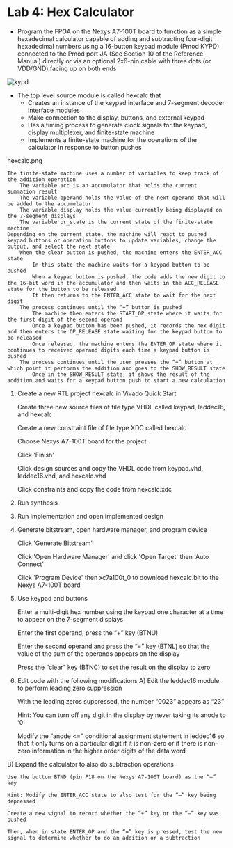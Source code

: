 # Lab 4: Hex Calculator

- Program the FPGA on the Nexys A7-100T board to function as a simple hexadecimal calculator capable of adding and subtracting four-digit hexadecimal numbers using a 16-button keypad module (Pmod KYPD) connected to the Pmod port JA (See Section 10 of the Reference Manual) directly or via an optional 2x6-pin cable with three dots (or VDD/GND) facing up on both ends
    
![kypd](https://github.com/joyson0914/DigitalSystemDesign/assets/98338109/bdf51263-6480-4041-9faf-8abee6ed7a8b)


- The top level source module is called hexcalc that
    - Creates an instance of the keypad interface and 7-segment decoder interface modules
    - Make connection to the display, buttons, and external keypad
    - Has a timing process to generate clock signals for the keypad, display multiplexer, and finite-state machine
    - Implements a finite-state machine for the operations of the calculator in response to button pushes

hexcalc.png

    The finite-state machine uses a number of variables to keep track of the addition operation
        The variable acc is an accumulator that holds the current summation result
        The variable operand holds the value of the next operand that will be added to the accumulator
        The variable display holds the value currently being displayed on the 7-segment displays
        The variable pr_state is the current state of the finite-state machine
    Depending on the current state, the machine will react to pushed keypad buttons or operation buttons to update variables, change the output, and select the next state
        When the clear button is pushed, the machine enters the ENTER_ACC state
            In this state the machine waits for a keypad button to be pushed
            When a keypad button is pushed, the code adds the new digit to the 16-bit word in the accumulator and then waits in the ACC_RELEASE state for the button to be released
            It then returns to the ENTER_ACC state to wait for the next digit
        The process continues until the “+” button is pushed
            The machine then enters the START_OP state where it waits for the first digit of the second operand
            Once a keypad button has been pushed, it records the hex digit and then enters the OP_RELEASE state waiting for the keypad button to be released
            Once released, the machine enters the ENTER_OP state where it continues to received operand digits each time a keypad button is pushed
        The process continues until the user presses the “=’ button at which point it performs the addition and goes to the SHOW_RESULT state
            Once in the SHOW_RESULT state, it shows the result of the addition and waits for a keypad button push to start a new calculation

1. Create a new RTL project hexcalc in Vivado Quick Start

    Create three new source files of file type VHDL called keypad, leddec16, and hexcalc

    Create a new constraint file of file type XDC called hexcalc

    Choose Nexys A7-100T board for the project

    Click 'Finish'

    Click design sources and copy the VHDL code from keypad.vhd, leddec16.vhd, and hexcalc.vhd

    Click constraints and copy the code from hexcalc.xdc

2. Run synthesis
3. Run implementation and open implemented design
4. Generate bitstream, open hardware manager, and program device

    Click 'Generate Bitstream'

    Click 'Open Hardware Manager' and click 'Open Target' then 'Auto Connect'

    Click 'Program Device' then xc7a100t_0 to download hexcalc.bit to the Nexys A7-100T board

5. Use keypad and buttons

    Enter a multi-digit hex number using the keypad one character at a time to appear on the 7-segment displays

    Enter the first operand, press the “+” key (BTNU)

    Enter the second operand and press the “=” key (BTNL) so that the value of the sum of the operands appears on the display

    Press the “clear” key (BTNC) to set the result on the display to zero

6. Edit code with the following modifications
A) Edit the leddec16 module to perform leading zero suppression

    With the leading zeros suppressed, the number “0023” appears as “23”

    Hint: You can turn off any digit in the display by never taking its anode to ‘0’

    Modify the “anode <=” conditional assignment statement in leddec16 so that it only turns on a particular digit if it is non-zero or if there is non-zero information in the higher order digits of the data word

B) Expand the calculator to also do subtraction operations

    Use the button BTND (pin P18 on the Nexys A7-100T board) as the “–” key

    Hint: Modify the ENTER_ACC state to also test for the “–” key being depressed

    Create a new signal to record whether the “+” key or the “–” key was pushed

    Then, when in state ENTER_OP and the “=” key is pressed, test the new signal to determine whether to do an addition or a subtraction


